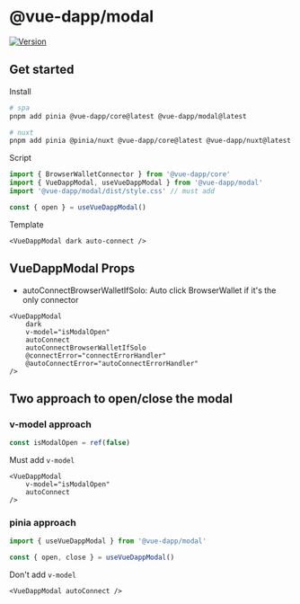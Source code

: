 # @vue-dapp/modal

<a href="https://www.npmjs.com/package/@vue-dapp/modal"><img src="https://badgen.net/npm/v/@vue-dapp/modal" alt="Version"></a>

## Get started

Install

```bash
# spa
pnpm add pinia @vue-dapp/core@latest @vue-dapp/modal@latest

# nuxt
pnpm add pinia @pinia/nuxt @vue-dapp/core@latest @vue-dapp/nuxt@latest @vue-dapp/modal@latest
```

Script

```ts
import { BrowserWalletConnector } from '@vue-dapp/core'
import { VueDappModal, useVueDappModal } from '@vue-dapp/modal'
import '@vue-dapp/modal/dist/style.css' // must add

const { open } = useVueDappModal()
```

Template

```vue
<VueDappModal dark auto-connect />
```

## VueDappModal Props

- autoConnectBrowserWalletIfSolo: Auto click BrowserWallet if it's the only connector

```vue
<VueDappModal
	dark
	v-model="isModalOpen"
	autoConnect
	autoConnectBrowserWalletIfSolo
	@connectError="connectErrorHandler"
	@autoConnectError="autoConnectErrorHandler"
/>
```


## Two approach to open/close the modal

### v-model approach

```ts
const isModalOpen = ref(false)
```

Must add `v-model`
```vue
<VueDappModal
	v-model="isModalOpen"
	autoConnect
/>
```

### pinia approach

```ts
import { useVueDappModal } from '@vue-dapp/modal'

const { open, close } = useVueDappModal()
```

Don't add `v-model`
```vue
<VueDappModal autoConnect />
```

